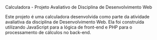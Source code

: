 Calculadora  - Projeto Avaliativo de Disciplina de Desenvolvimento Web

Este projeto é uma calculadora  desenvolvida como parte da atividade avaliativa da disciplina de Desenvolvimento Web. Ela foi construída utilizando JavaScript para a lógica de front-end e PHP para o processamento de cálculos no back-end.
